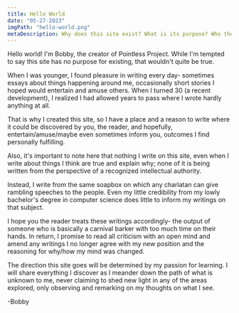 ```yaml
---
title: Hello World
date: "05-27-2023"
imgPath: "hello-world.png"
metaDescription: Why does this site exist? What is its purpose? Who the hell are you? Answers here.
---
```


Hello world! I'm Bobby, the creator of Pointless Project. While I'm tempted to say this site has no purpose for existing, that wouldn't quite be true.

When I was younger, I found pleasure in writing every day- sometimes essays about things happening around me, occasionally short stories I hoped would entertain and amuse others. When I turned 30 (a recent development), I realized I had allowed years to pass where I wrote hardly anything at all.

That is why I created this site, so I have a place and a reason to write where it could be discovered by you, the reader, and hopefully, entertain/amuse/maybe even sometimes inform you, outcomes I find personally fulfilling.

Also, it's important to note here that nothing I write on this site, even when I write about things I think are true and explain why; none of it is being written from the perspective of a recognized intellectual authority.

Instead, I write from the same soapbox on which any charlatan can give rambling speeches to the people. Even my little credibility from my lowly bachelor's degree in computer science does little to inform my writings on that subject.

I hope you the reader treats these writings accordingly- the output of someone who is basically a carnival barker with too much time on their hands. In return, I promise to read all criticism with an open mind and amend any writings I no longer agree with my new position and the reasoning for why/how my mind was changed.

The direction this site goes will be determined by my passion for learning. I will share everything I discover as I meander down the path of what is unknown to me, never claiming to shed new light in any of the areas explored, only observing and remarking on my thoughts on what I see.

-Bobby
